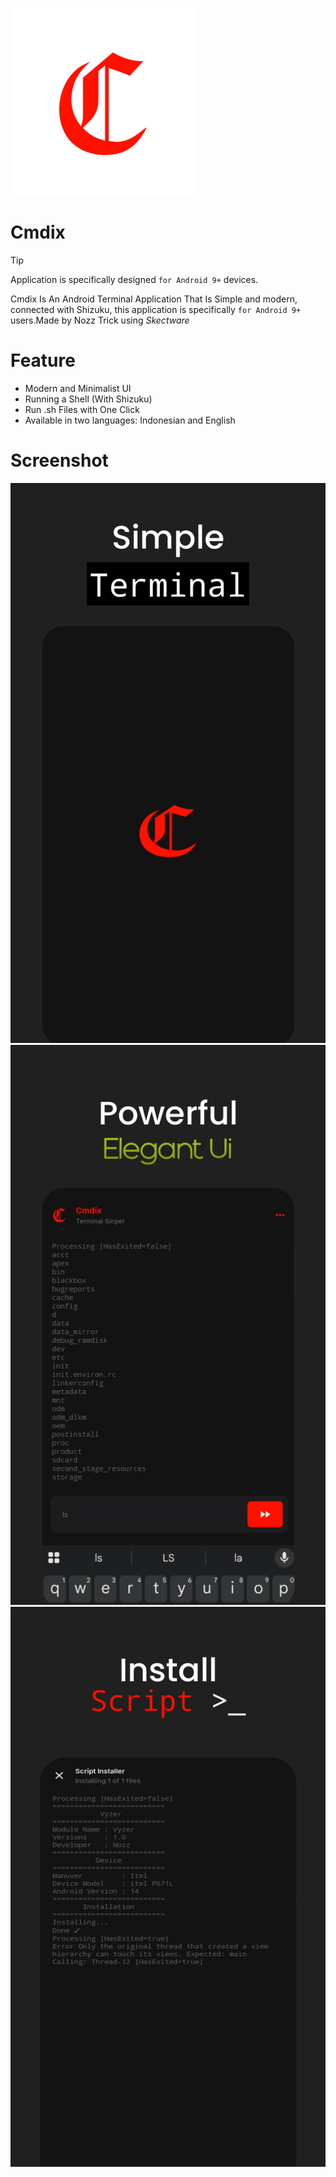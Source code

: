 ![Cmdix Icon App](src/images/cmdix_icon.png)
# Cmdix
> [!TIP]
> Application is specifically designed `for Android 9+` devices. 

Cmdix Is An Android Terminal Application That Is Simple and modern, connected with Shizuku, this application is specifically `for Android 9+` users.Made by Nozz Trick using _Skectware_ 

# Feature
- Modern and Minimalist UI
- Running a Shell (With Shizuku)
- Run .sh Files with One Click
- Available in two languages: Indonesian and English 
  
# Screenshot
![Screen1](src/images/screen1.png)
![Screen2](src/images/screen2.png)
![Screen3](src/images/screen3.png)
